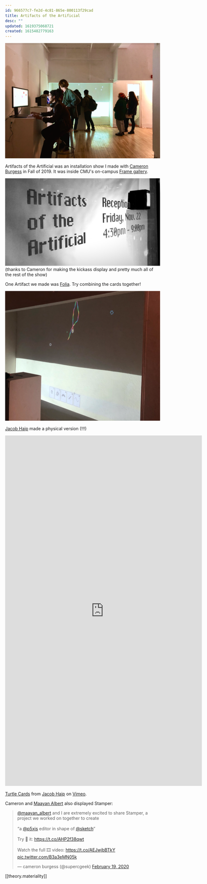 ```yaml
---
id: 966577c7-fe2d-4c81-865e-800113f29cad
title: Artifacts of the Artificial
desc: ""
updated: 1619375068721
created: 1615482779163
---
```


![](assets/images/2021-01-29-02-00-19.png)

Artifacts of the Artificial was an installation show I made with [Cameron Burgess](https://cameron-burgess.com/) in Fall of 2019. It was inside CMU's on-campus [Frame gallery](https://www.facebook.com/theframegallerycmu/).

![](assets/images/2021-01-29-01-56-36.png)
(thanks to Cameron for making the kickass display and pretty much all of the rest of the show)

One Artifact we made was [Folia](https://a9.io/folia). Try combining the cards together!

![](assets/images/2021-01-29-02-01-51.png)

[Jacob Haip](https://haiperspace.com/) made a physical version (!!!)

<iframe src="https://player.vimeo.com/video/396850279" width="640" height="1138" frameborder="0" allow="autoplay; fullscreen; picture-in-picture" allowfullscreen></iframe>
<p><a href="https://vimeo.com/396850279">Turtle Cards</a> from <a href="https://vimeo.com/user108515692">Jacob Haip</a> on <a href="https://vimeo.com">Vimeo</a>.</p>

Cameron and [Maayan Albert](http://www.maayanalbert.com/) also displayed Stamper:

<blockquote class="twitter-tweet"><p lang="en" dir="ltr"><a href="https://twitter.com/maayan_albert?ref_src=twsrc%5Etfw">@maayan_albert</a> and I are extremely excited to share Stamper, a project we worked on together to create<br><br>“a <a href="https://twitter.com/p5xjs?ref_src=twsrc%5Etfw">@p5xjs</a> editor in shape of <a href="https://twitter.com/sketch?ref_src=twsrc%5Etfw">@sketch</a>”<br><br>Try 🤚 it: <a href="https://t.co/AHP2f38qwt">https://t.co/AHP2f38qwt</a><br><br>Watch the full 🎞 video: <a href="https://t.co/AEJwjbBTkY">https://t.co/AEJwjbBTkY</a> <a href="https://t.co/B3a3eMN05k">pic.twitter.com/B3a3eMN05k</a></p>&mdash; cameron burgess (@supercgeek) <a href="https://twitter.com/supercgeek/status/1230163240815955968?ref_src=twsrc%5Etfw">February 19, 2020</a></blockquote> <script async src="https://platform.twitter.com/widgets.js" charset="utf-8"></script>

[[theory.materiality]]
